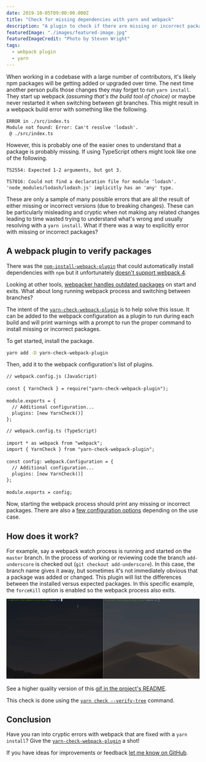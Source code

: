 ```yaml
---
date: 2019-10-05T09:00:00.000Z
title: "Check for missing dependencies with yarn and webpack"
description: "A plugin to check if there are missing or incorrect packages installed with yarn as a webpack plugin"
featuredImage: "./images/featured-image.jpg"
featuredImageCredit: "Photo by Steven Wright"
tags:
  - webpack plugin
  - yarn
---
```


When working in a codebase with a large number of contributors, it's likely
npm packages will be getting added or upgraded over time. The next time
another person pulls those changes they may forget to run
`yarn install`. They start up webpack _(assuming that's the build tool of choice)_
or maybe never restarted it when switching between git branches. This might
result in a webpack build error with something like the following.

```
ERROR in ./src/index.ts
Module not found: Error: Can't resolve 'lodash'.
 @ ./src/index.ts
```

However, this is probably one of the easier ones to understand that a package
is probably missing. If using TypeScript others might look like one of the
following.

```
TS2554: Expected 1-2 arguments, but got 3.
```

```
TS7016: Could not find a declaration file for module 'lodash'.
'node_modules/lodash/lodash.js' implicitly has an 'any' type.
```

These are only a sample of many possible errors that are all the result
of either missing or incorrect versions (due to breaking changes). These can
be particularly misleading and cryptic when not making any related changes
leading to time wasted trying to understand what's wrong and usually resolving
with a `yarn install`. What if there was a way to explicitly error with
missing or incorrect packages?

## A webpack plugin to verify packages

There was the [`npm-install-webpack-plugin`](https://github.com/webpack-contrib/npm-install-webpack-plugin)
that could automatically install dependencies with `npm` but it unfortunately
[doesn't support webpack 4](https://github.com/webpack-contrib/npm-install-webpack-plugin/issues/122).

Looking at other tools, [webpacker handles outdated packages](https://github.com/rails/webpacker/blob/8845f37bb038ad0adff813326a7d6a034b9b9a81/lib/webpacker/railtie.rb#L16-L51) on start and exits. What about long running webpack
process and switching between branches?

The intent of the [`yarn-check-webpack-plugin`](https://github.com/skovy/yarn-check-webpack-plugin)
is to help solve this issue. It can be added to the webpack configuration as a
plugin to run during each build and will print warnings with a prompt to
run the proper command to install missing or incorrect packages.

To get started, install the package.

```bash
yarn add -D yarn-check-webpack-plugin
```

Then, add it to the webpack configuration's list of plugins.

```javascript{3,7}
// webpack.config.js (JavaScript)

const { YarnCheck } = require("yarn-check-webpack-plugin");

module.exports = {
  // Additional configuration...
  plugins: [new YarnCheck()]
};
```

```typescript{4,8}
// webpack.config.ts (TypeScript)

import * as webpack from "webpack";
import { YarnCheck } from "yarn-check-webpack-plugin";

const config: webpack.Configuration = {
  // Additional configuration...
  plugins: [new YarnCheck()]
};

module.exports = config;
```

Now, starting the webpack process should print any missing or incorrect packages.
There are also a [few configuration options](https://github.com/skovy/yarn-check-webpack-plugin/blob/master/README.md#configuration)
depending on the use case.

## How does it work?

For example, say a webpack watch process is running and started on the `master`
branch. In the process of working or reviewing code the branch `add-underscore`
is checked out (`git checkout add-underscore`). In this case, the branch name
gives it away, but sometimes it's not immediately obvious that a package was
added or changed. This plugin will list the differences between the installed
versus expected packages. In this specific example, the `forceKill` option is
enabled so the webpack process also exits.

![Demo of the yarn-check-webpack-plugin](./images/yarn-check-webpack-plugin-demo.gif)

See a higher quality version of this [gif in the project's README](https://github.com/skovy/yarn-check-webpack-plugin/blob/master/README.md).

This check is done using the [`yarn check --verify-tree`](https://yarnpkg.com/lang/en/docs/cli/check/#toc-yarn-check-verify-tree) command.

## Conclusion

Have you ran into cryptic errors with webpack that are fixed with a `yarn install`?
Give the [`yarn-check-webpack-plugin`](https://github.com/skovy/yarn-check-webpack-plugin)
a shot!

If you have ideas for improvements or feedback [let me know on GitHub](https://github.com/skovy/yarn-check-webpack-plugin/issues/new).
